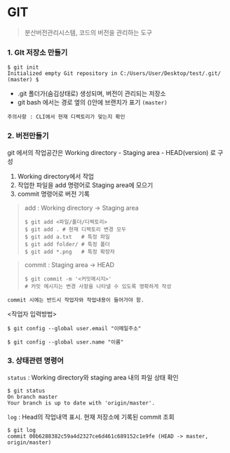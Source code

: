 # GIT

> 분산버전관리시스템, 코드의 버전을 관리하는 도구

### 1. GIt 저장소 만들기

```
$ git init
Initialized empty Git repository in C:/Users/User/Desktop/test/.git/
(master) $
```

* .git 폴더가(숨김상태로) 생성되며, 버전이 관리되는 저장소
* git bash 에서는 경로 옆의 ()안에 브랜치가 표기 `(master)`

`주의사항 : CLI에서 현재 디렉토리가 맞는지 확인`

### 2. 버전만들기

 git 에서의 작업공간은 Working directory - Staging area - HEAD(version) 로 구성

1. Working directory에서 작업
2. 작업한 파일을 add 명령어로 Staging area에 모으기
3. commit 명령어로 버전 기록

> add : Working directory → Staging area
>
> ```
> $ git add <파일/폴더/디렉토리>
> $ git add . # 현재 디렉토리 변경 모두
> $ git add a.txt   # 특정 파일
> $ git add folder/ # 특정 폴더 
> $ git add *.png   # 특정 확장자
> ```

> commit : Staging area → HEAD
>
> ```
> $ git commit -m '<커밋메시지>'
> # 커밋 메시지는 변경 사항을 나타낼 수 있도록 명확하게 작성
> ```



`commit 시에는 반드시 작업자와 작업내용이 들어가야 함.`

<작업자 입력방법>

```
$ git config --global user.email "이메일주소"

$ git config --global user.name "이름"
```



### 3. 상태관련 명령어

`status` : Working directory와 staging area 내의 파일 상태 확인

```
$ git status
On branch master
Your branch is up to date with 'origin/master'.
```

`log` : Head의 작업내역 표시. 현재 저장소에 기록된 commit 조회

```
$ git log
commit 00b6288382c59a4d2327ce6d461c689152c1e9fe (HEAD -> master, origin/master)
```













